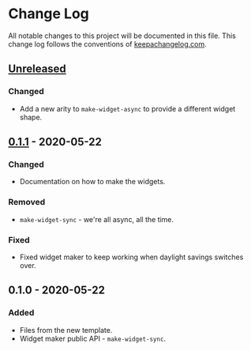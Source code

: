 # Change Log
All notable changes to this project will be documented in this file. This change log follows the conventions of [keepachangelog.com](http://keepachangelog.com/).

## [Unreleased]
### Changed
- Add a new arity to `make-widget-async` to provide a different widget shape.

## [0.1.1] - 2020-05-22
### Changed
- Documentation on how to make the widgets.

### Removed
- `make-widget-sync` - we're all async, all the time.

### Fixed
- Fixed widget maker to keep working when daylight savings switches over.

## 0.1.0 - 2020-05-22
### Added
- Files from the new template.
- Widget maker public API - `make-widget-sync`.

[Unreleased]: https://github.com/your-name/graal-empty-classpath-reproducer/compare/0.1.1...HEAD
[0.1.1]: https://github.com/your-name/graal-empty-classpath-reproducer/compare/0.1.0...0.1.1
